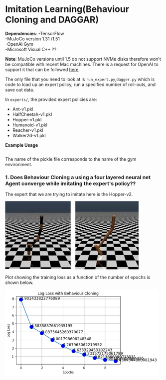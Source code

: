 # Imitation Learning(Behaviour Cloning and DAGGAR)

**Dependencies**: 
-TensorFlow   
-MuJoCo version 1.31 /1.51  
-OpenAI Gym  
-Microsoft Visual C++ ??


**Note**: MuJoCo versions until 1.5 do not support NVMe disks therefore won't be compatible with recent Mac machines.
There is a request for OpenAI to support it that can be followed [here](https://github.com/openai/gym/issues/638).

The only file that you need to look at is `run_expert.py`,`dagger.py` which is code to load up an expert policy, run a specified number of roll-outs, and save out data.

In `experts/`, the provided expert policies are:
* Ant-v1.pkl
* HalfCheetah-v1.pkl
* Hopper-v1.pkl
* Humanoid-v1.pkl
* Reacher-v1.pkl
* Walker2d-v1.pkl

**Example Usage**
```%run run_expert.py experts/Hopper-v1.pkl Hopper-v2 --render --num_rollouts 10
  ```

The name of the pickle file corresponds to the name of the gym environment.

### 1. Does Behaviour Cloning a using a four layered neural net Agent converge while imitating the expert's policy?? ###

The expert that we are trying to imitate here is the Hopper-v2.

![](Images/hopper.PNG)

Plot showing the training loss as a function of the number of epochs is shown below.

![](Images/warmup.png)